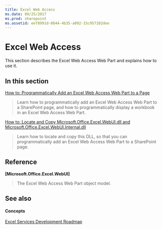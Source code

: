 ```yaml
---
title: Excel Web Access
ms.date: 09/25/2017
ms.prod: sharepoint
ms.assetid: eef8991d-0844-4b35-a092-33c957102dee
---
```



# Excel Web Access

This section describes the Excel Web Access Web Part and explains how to use it.
  
    
    


## In this section


 [How to: Programmatically Add an Excel Web Access Web Part to a Page](how-to-programmatically-add-an-excel-web-access-web-part-to-a-page.md)
  
    
    
> Learn how to programmatically add an Excel Web Access Web Part to a SharePoint page, and how to programmatically display a workbook in an Excel Web Access Web Part.
    
  
 [How to: Locate and Copy Microsoft.Office.Excel.WebUI.dll and Microsoft.Office.Excel.WebUI.Internal.dll](how-to-locate-and-copy-microsoft-office-excel-webui-dll-and-microsoft-office-exc.md)
  
    
    
> Learn how to locate and copy this DLL, so that you can programmatically add an Excel Web Access Web Part to a SharePoint page.
    
  

## Reference


 **[Microsoft.Office.Excel.WebUI]**
  
    
    
> The Excel Web Access Web Part object model.
    
  

## See also


#### Concepts


  
    
    
 [Excel Services Development Roadmap](excel-services-development-roadmap.md)
